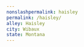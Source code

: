 ```yaml
---
﻿nonslashpermalink: haisley
permalink: /haisley/
alley: Haisley
city: Wibaux
state: Montana
---
```

